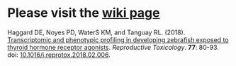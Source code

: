 # Please visit the [wiki page](https://github.com/Tanguay-Lab/Manuscripts/wiki)
Haggard DE, Noyes PD, WaterS KM, and Tanguay RL. (2018). [Transcriptomic and phenotypic profiling in developing zebrafish exposed to thyroid hormone receptor agonists](https://github.com/Tanguay-Lab/Manuscripts/wiki/Haggard_2018_Reprod_Toxicol). *Reproductive Toxicology*. **77**: 80-93. doi: [10.1016/j.reprotox.2018.02.006](https://doi.org/10.1016/j.reprotox.2018.02.006).
